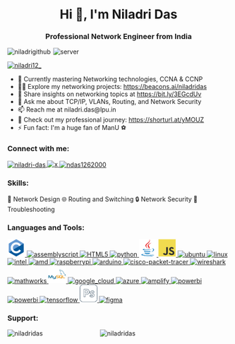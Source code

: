 </body>

<h1 align="center">Hi 👋, I'm Niladri Das</h1>
  <h3 align="center">Professional Network Engineer from India</h3>

  <img align="right" alt="server" width="400"
    src="https://www.arcgis.com/sharing/rest/content/items/a21d93abf29d4b6990370cfcba143cd9/info/thumbnail/ago_downloaded.gif?w=800">

  <p align="left">
    <img src="https://komarev.com/ghpvc/?username=niladrigithub&label=Profile%20views&color=0e75b6&style=flat"
      alt="niladrigithub" />
  </p>

  <p align="left">
    <a href="https://twitter.com/niladri12_" target="blank">
      <img src="https://img.shields.io/twitter/follow/niladri12_?logo=twitter&style=for-the-badge"
        alt="niladri12_" />
    </a>
  </p>

  <ul>
    <li>🌱 Currently mastering Networking technologies, CCNA & CCNP</li>
    <li>👨‍💻 Explore my networking projects: <a href="https://beacons.ai/niladridas">https://beacons.ai/niladridas</a></li>
    <li>📝 Share insights on networking topics at <a href="https://bit.ly/3EGcdUv">https://bit.ly/3EGcdUv</a></li>
    <li>💬 Ask me about TCP/IP, VLANs, Routing, and Network Security</li>
    <li>📫 Reach me at niladri.das@lpu.in</li>
    <li>📄 Check out my professional journey: <a href="https://shorturl.at/yMOUZ">https://shorturl.at/yMOUZ</a></li>
    <li>⚡ Fun fact: I'm a huge fan of ManU ⚽️</li>
  </ul>

  <h3 align="left">Connect with me:</h3>
  <p align="left">
    <a href="https://codepen.io/niladri-das" target="blank">
      <img align="center"
        src="https://raw.githubusercontent.com/rahuldkjain/github-profile-readme-generator/master/src/images/icons/Social/codepen.svg"
        alt="niladri-das" height="30" width="40" />
    </a>
    <!-- ... other social media links ... -->
    <a href="https://www.twitter.com/niladri12_" target="_blank" rel="noreferrer">
    <img src="https://seeklogo.com/images/T/twitter-x-logo-0339F999CF-seeklogo.com.png?v=638264860180000000" alt="x" width="40" height="40" />
</a> 
    <a href="https://www.hackerrank.com/ndas1262000" target="blank">
      <img align="center"
        src="https://raw.githubusercontent.com/rahuldkjain/github-profile-readme-generator/master/src/images/icons/Social/hackerrank.svg"
        alt="ndas1262000" height="30" width="40" />
    </a>
    <!-- ... more social media links ... -->
  </p>

  <h3 align="left">Skills:</h3>
  <p align="left">
    <!-- ... your networking-related skills ... -->
    <span>🔧 Network Design</span>
    <span>🌐 Routing and Switching</span>
    <span>🔒 Network Security</span>
    <span>💼 Troubleshooting</span>
  </p>

  <h3 align="left">Languages and Tools:</h3>
  <p align="left">
    <!-- ... existing logos ... -->
<a href="https://www.cprogramming.com/" target="_blank" rel="noreferrer"> <img src="https://raw.githubusercontent.com/devicons/devicon/master/icons/c/c-original.svg" alt="c" width="40" height="40"/>
<a href="https://assemblyscript.org" target="_blank" rel="noreferrer">
    <img src="https://raw.githubusercontent.com/simple-icons/simple-icons/develop/icons/assemblyscript.svg" alt="assemblyscript" width="40" height="40" />
</a>
    <a href="https://html.com" target="_blank" rel="noreferrer">
    <img src="https://www.vectorlogo.zone/logos/w3_html5/w3_html5-icon.svg" alt="HTML5" width="40" height="40" />
</a>
    <a href="https://python.org" target="_blank" rel="noreferrer">
    <img src="https://www.vectorlogo.zone/logos/python/python-icon.svg" alt="python" width="40" height="40" />
</a>
  <a href="https://www.java.com" target="_blank" rel="noreferrer"> <img src="https://raw.githubusercontent.com/devicons/devicon/master/icons/java/java-original.svg" alt="java" width="40" height="40"/> </a>
  <a href="https://developer.mozilla.org/en-US/docs/Web/JavaScript" target="_blank" rel="noreferrer"> <img src="https://raw.githubusercontent.com/devicons/devicon/master/icons/javascript/javascript-original.svg" alt="javascript" width="40" height="40"/> </a>
   <a href="https://www.ubuntu.com/" target="_blank" rel="noreferrer">
    <img src="https://www.vectorlogo.zone/logos/ubuntu/ubuntu-icon.svg" alt="ubuntu" width="40" height="40" />
</a>
<a href="https://www.linux.org" target="_blank" rel="noreferrer">
    <img src="https://www.vectorlogo.zone/logos/linux/linux-icon.svg" alt="linux" width="40" height="40" />
</a>
     <a href="https://www.intel.com" target="_blank" rel="noreferrer">
    <img src="https://www.vectorlogo.zone/logos/intel/intel-icon.svg" alt="intel" width="40" height="40" />
</a>
<a href="https://www.xilinx.com/products/design-tools/vivado.html" target="_blank" rel="noreferrer">
    <img src="https://www.vectorlogo.zone/logos/amd/amd-icon.svg" alt="amd" width="40" height="40" />
</a>
  <a href="https://www.raspberrypi.com" target="_blank" rel="noreferrer">
    <img src="https://www.vectorlogo.zone/logos/raspberrypi/raspberrypi-icon.svg" alt="raspberrypi" width="40" height="40" />
</a>
      <a href="https://www.arduino.cc/" target="_blank" rel="noreferrer"> <img src="https://cdn.worldvectorlogo.com/logos/arduino-1.svg" alt="arduino" width="40" height="40"/> </a>
  <a href="https://www.netacad.com/courses/packet-tracer" target="_blank" rel="noreferrer">
      <img src="https://www.vectorlogo.zone/logos/cisco/cisco-icon.svg" alt="cisco-packet-tracer" width="40"
        height="40" />
    </a>
    <a href="https://www.wireshark.org" target="_blank" rel="noreferrer">
    <img src="https://www.vectorlogo.zone/logos/wireshark/wireshark-icon.svg" alt="wireshark" width="40" height="40" />
</a>
     <a href="https://www.mathworks.com" target="_blank" rel="noreferrer">
    <img src="https://iconape.com/wp-content/files/vv/18367/svg/cib-mathworks.svg" alt="mathworks" width="40" height="40" />
</a>
  <a href="https://www.mysql.com/" target="_blank" rel="noreferrer"> <img src="https://raw.githubusercontent.com/devicons/devicon/master/icons/mysql/mysql-original-wordmark.svg" alt="mysql" width="40" height="40"/> </a>
    <a href="https://www.cloud.google.com/" target="_blank" rel="noreferrer">
    <img src="https://www.vectorlogo.zone/logos/google_cloud/google_cloud-icon.svg" alt="google_cloud" width="40" height="40" />
</a>
   <a href="https://azure.microsoft.com/en-in" target="_blank" rel="noreferrer">
    <img src="https://www.vectorlogo.zone/logos/microsoft_azure/microsoft_azure-icon.svg" alt="azure" width="40" height="40" />
</a>
  <a href="https://aws.amazon.com/amplify/" target="_blank" rel="noreferrer"> <img src="https://docs.amplify.aws/assets/logo-dark.svg" alt="amplify" width="40" height="40"/> </a>
  <a href="https://www.microsoft.com/en-us/power-platform/products/power-bi" target="_blank" rel="noreferrer">
    <img src="https://www.vectorlogo.zone/logos/microsoft_powerbi/microsoft_powerbi-icon.svg" alt="powerbi" width="40" height="40" />
</a>
 <a href="https://www.tableau.com/" target="_blank" rel="noreferrer">
    <img src="https://github.com/get-icon/geticon/blob/master/icons/tableau-icon.svg" alt="powerbi" width="40" height="40" />
</a>
    <a href="https://www.tensorflow.org" target="_blank" rel="noreferrer"> <img src="https://www.vectorlogo.zone/logos/tensorflow/tensorflow-icon.svg" alt="tensorflow" width="40" height="40"/> </a>
  <a href="https://www.photoshop.com/en" target="_blank" rel="noreferrer"> <img src="https://raw.githubusercontent.com/devicons/devicon/master/icons/photoshop/photoshop-line.svg" alt="photoshop" width="40" height="40"/> 
  </a>
  <a href="https://www.figma.com/" target="_blank" rel="noreferrer"> <img src="https://www.vectorlogo.zone/logos/figma/figma-icon.svg" alt="figma" width="40" height="40"/> </a>
  </p>
  <h3 align="left">Support:</h3>
  <p>
    <a href="https://www.buymeacoffee.com/niladridas">
      <img align="left" src="https://cdn.buymeacoffee.com/buttons/v2/default-yellow.png" height="50" width="210"
        alt="niladridas" />
    </a>
    <a href="https://ko-fi.com/niladridas">
      <img align="left" src="https://cdn.ko-fi.com/cdn/kofi3.png?v=3" height="50" width="210" alt="niladridas" />
    </a>
  </p>

</html>

